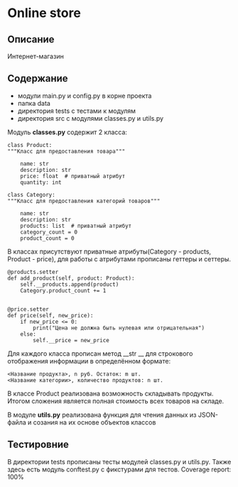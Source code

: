 # Online store

## Описание

Интернет-магазин

## Содержание

* модули main.py и config.py в корне проекта
* папка data
* директория tests с тестами к модулям
* директория src с модулями classes.py и utils.py

Модуль **classes.py** содержит 2 класса:
```
class Product:
"""Класс для предоставления товара"""

    name: str
    description: str
    price: float  # приватный атрибут
    quantity: int
    
class Category:
"""Класс для предоставления категорий товаров"""

    name: str
    description: str
    products: list  # приватный атрибут
    category_count = 0
    product_count = 0
```

В классах присутствуют приватные атрибуты(Category - products, Product - price), для работы с атрибутами прописаны геттеры и сеттеры.
```commandline
@products.setter
def add_product(self, product: Product):
    self.__products.append(product)
    Category.product_count += 1


@price.setter
def price(self, new_price):
    if new_price <= 0:
        print("Цена не должна быть нулевая или отрицательная")
    else:
        self.__price = new_price
```
Для каждого класса прописан метод __str __ для строкового отображения информации в определённом формате:
```
<Название продукта>, n руб. Остаток: m шт.
<Название категории>, количество продуктов: n шт.
```
В классе Product реализована возможность складывать продукты. Итогом сложения является полная стоимость всех товаров на складе.

В модуле **utils.py** реализована функция для чтения данных из JSON-файла и созания на их основе объектов классов

## Тестировние

В директории tests прописаны тесты модулей classes.py и utils.py.
Также здесь есть модуль conftest.py с фикстурами для тестов. Coverage report: 100%